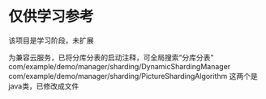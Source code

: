 # 仅供学习参考

该项目是学习阶段，未扩展

为兼容云服务，已将分库分表的启动注释，可全局搜索“分库分表”
com/example/demo/manager/sharding/DynamicShardingManager
com/example/demo/manager/sharding/PictureShardingAlgorithm
这两个是java类，已修改成文件